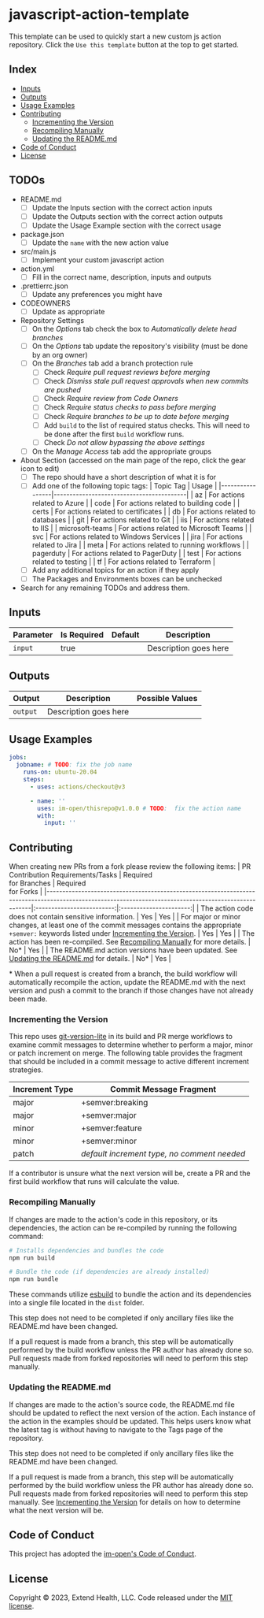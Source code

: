 # javascript-action-template

This template can be used to quickly start a new custom js action repository.  Click the `Use this template` button at the top to get started.

## Index

- [Inputs](#inputs)
- [Outputs](#outputs)
- [Usage Examples](#usage-examples)
- [Contributing](#contributing)
  - [Incrementing the Version](#incrementing-the-version)
  - [Recompiling Manually](#recompiling-manually)
  - [Updating the README.md](#updating-the-readmemd)
- [Code of Conduct](#code-of-conduct)
- [License](#license)

## TODOs

- README.md
  - [ ] Update the Inputs section with the correct action inputs
  - [ ] Update the Outputs section with the correct action outputs
  - [ ] Update the Usage Example section with the correct usage
- package.json
  - [ ] Update the `name` with the new action value
- src/main.js
  - [ ] Implement your custom javascript action
- action.yml
  - [ ] Fill in the correct name, description, inputs and outputs
- .prettierrc.json
  - [ ] Update any preferences you might have
- CODEOWNERS
  - [ ] Update as appropriate
- Repository Settings
  - [ ] On the *Options* tab check the box to *Automatically delete head branches*
  - [ ] On the *Options* tab update the repository's visibility (must be done by an org owner)
  - [ ] On the *Branches* tab add a branch protection rule
    - [ ] Check *Require pull request reviews before merging*
    - [ ] Check *Dismiss stale pull request approvals when new commits are pushed*
    - [ ] Check *Require review from Code Owners*
    - [ ] Check *Require status checks to pass before merging*
    - [ ] Check *Require branches to be up to date before merging*
    - [ ] Add `build` to the list of required status checks.  This will need to be done after the first `build` workflow runs.
    - [ ] Check *Do not allow bypassing the above settings*
  - [ ] On the *Manage Access* tab add the appropriate groups
- About Section (accessed on the main page of the repo, click the gear icon to edit)
  - [ ] The repo should have a short description of what it is for
  - [ ] Add one of the following topic tags:
    | Topic Tag       | Usage                                    |
    |-----------------|------------------------------------------|
    | az              | For actions related to Azure             |
    | code            | For actions related to building code     |
    | certs           | For actions related to certificates      |
    | db              | For actions related to databases         |
    | git             | For actions related to Git               |
    | iis             | For actions related to IIS               |
    | microsoft-teams | For actions related to Microsoft Teams   |
    | svc             | For actions related to Windows Services  |
    | jira            | For actions related to Jira              |
    | meta            | For actions related to running workflows |
    | pagerduty       | For actions related to PagerDuty         |
    | test            | For actions related to testing           |
    | tf              | For actions related to Terraform         |
  - [ ] Add any additional topics for an action if they apply
  - [ ] The Packages and Environments boxes can be unchecked
- Search for any remaining TODOs and address them.

## Inputs

| Parameter | Is Required | Default | Description           |
|-----------|-------------|---------|-----------------------|
| `input`   | true        |         | Description goes here |

## Outputs

| Output   | Description           | Possible Values |
|----------|-----------------------|-----------------|
| `output` | Description goes here |                 |

## Usage Examples

```yml
jobs:
  jobname: # TODO: fix the job name
    runs-on: ubuntu-20.04
    steps:
      - uses: actions/checkout@v3

      - name: ''
        uses: im-open/thisrepo@v1.0.0 # TODO:  fix the action name
        with:
          input: ''
```

## Contributing

When creating new PRs from a fork please review the following items:
| PR Contribution Requirements/Tasks                                                                                                                    | Required<br/>for Branches | Required<br/>for Forks |
|-------------------------------------------------------------------------------------------------------------------------------------------------------|:-------------------------:|:----------------------:|
| The action code does not contain sensitive information.                                                                                               |            Yes            |          Yes           |
| For major or minor changes, at least one of the commit messages contains the appropriate `+semver:` keywords listed under [Incrementing the Version]. |            Yes            |          Yes           |
| The action has been re-compiled.  See [Recompiling Manually] for more details.                                                                        |            No*            |          Yes           |
| The README.md action versions have been updated.  See [Updating the README.md] for details.                                                           |            No*            |          Yes           |

\* When a pull request is created from a branch, the build workflow will automatically recompile the action, update the README.md with the next version and push a commit to the branch if those changes have not already been made.

### Incrementing the Version

This repo uses [git-version-lite] in its build and PR merge workflows to examine commit messages to determine whether to perform a major, minor or patch increment on merge.  The following table provides the fragment that should be included in a commit message to active different increment strategies.

| Increment Type | Commit Message Fragment                     |
|----------------|---------------------------------------------|
| major          | +semver:breaking                            |
| major          | +semver:major                               |
| minor          | +semver:feature                             |
| minor          | +semver:minor                               |
| patch          | *default increment type, no comment needed* |

If a contributor is unsure what the next version will be, create a PR and the first build workflow that runs will calculate the value.

### Recompiling Manually

If changes are made to the action's code in this repository, or its dependencies, the action can be re-compiled by running the following command:

```sh
# Installs dependencies and bundles the code
npm run build

# Bundle the code (if dependencies are already installed)
npm run bundle
```

These commands utilize [esbuild] to bundle the action and its dependencies into a single file located in the `dist` folder.

This step does not need to be completed if only ancillary files like the README.md have been changed.

If a pull request is made from a branch, this step will be automatically performed by the build workflow unless the PR author has already done so.  Pull requests made from forked repositories will need to perform this step manually.  

### Updating the README.md

If changes are made to the action's source code, the README.md file should be updated to reflect the next version of the action.  Each instance of the action in the examples should be updated.  This helps users know what the latest tag is without having to navigate to the Tags page of the repository.

This step does not need to be completed if only ancillary files like the README.md have been changed.

If a pull request is made from a branch, this step will be automatically performed by the build workflow unless the PR author has already done so.  Pull requests made from forked repositories will need to perform this step manually.  See [Incrementing the Version] for details on how to determine what the next version will be.

## Code of Conduct

This project has adopted the [im-open's Code of Conduct](https://github.com/im-open/.github/blob/main/CODE_OF_CONDUCT.md).

## License

Copyright &copy; 2023, Extend Health, LLC. Code released under the [MIT license](LICENSE).

[git-version-lite]: https://github.com/im-open/git-version-lite
[esbuild]: https://esbuild.github.io/getting-started/#bundling-for-node
[Incrementing the Version]: #incrementing-the-version
[Recompiling Manually]: #recompiling-manually
[Updating the README.md]: #updating-the-readmemd
